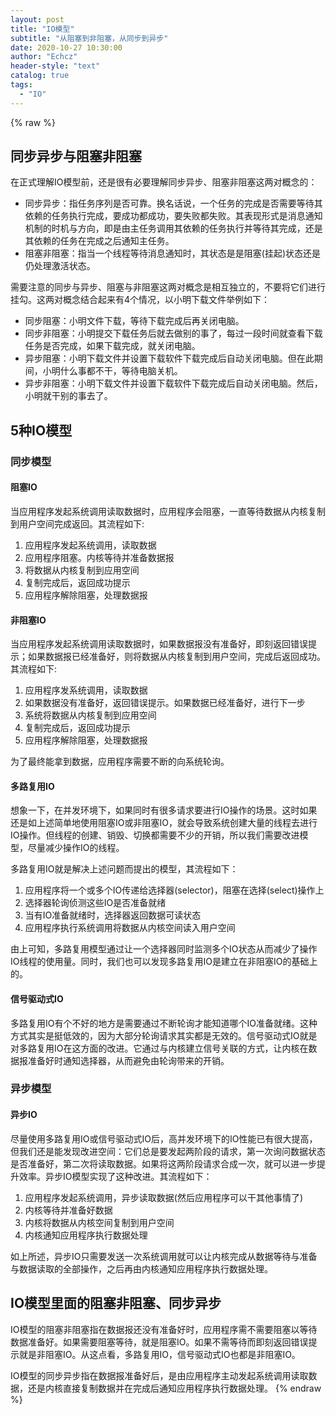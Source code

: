 ```yaml
---
layout: post
title: "IO模型"
subtitle: "从阻塞到非阻塞，从同步到异步"
date: 2020-10-27 10:30:00
author: "Echcz"
header-style: "text"
catalog: true
tags:
  - "IO"
---
```

{% raw %}
## 同步异步与阻塞非阻塞

在正式理解IO模型前，还是很有必要理解同步异步、阻塞非阻塞这两对概念的：

* 同步异步：指任务序列是否可靠。换名话说，一个任务的完成是否需要等待其依赖的任务执行完成，要成功都成功，要失败都失败。其表现形式是消息通知机制的时机与方向，即是由主任务调用其依赖的任务执行并等待其完成，还是其依赖的任务在完成之后通知主任务。
* 阻塞非阻塞：指当一个线程等待消息通知时，其状态是是阻塞(挂起)状态还是仍处理激活状态。

需要注意的同步与异步、阻塞与非阻塞这两对概念是相互独立的，不要将它们进行挂勾。这两对概念结合起来有4个情况，以小明下载文件举例如下：

* 同步阻塞：小明文件下载，等待下载完成后再关闭电脑。
* 同步非阻塞：小明提交下载任务后就去做别的事了，每过一段时间就查看下载任务是否完成，如果下载完成，就关闭电脑。
* 异步阻塞：小明下载文件并设置下载软件下载完成后自动关闭电脑。但在此期间，小明什么事都不干，等待电脑关机。
* 异步非阻塞：小明下载文件并设置下载软件下载完成后自动关闭电脑。然后，小明就干别的事去了。

## 5种IO模型

### 同步模型

#### 阻塞IO

当应用程序发起系统调用读取数据时，应用程序会阻塞，一直等待数据从内核复制到用户空间完成返回。其流程如下:

1. 应用程序发起系统调用，读取数据
2. 应用程序阻塞。内核等待并准备数据报
3. 将数据从内核复制到应用空间
4. 复制完成后，返回成功提示
5. 应用程序解除阻塞，处理数据报

#### 非阻塞IO

当应用程序发起系统调用读取数据时，如果数据报没有准备好，即刻返回错误提示；如果数据报已经准备好，则将数据从内核复制到用户空间，完成后返回成功。其流程如下:

1. 应用程序发系统调用，读取数据
2. 如果数据没有准备好，返回错误提示。如果数据已经准备好，进行下一步
3. 系统将数据从内核复制到应用空间
4. 复制完成后，返回成功提示
5. 应用程序解除阻塞，处理数据报

为了最终能拿到数据，应用程序需要不断的向系统轮询。

#### 多路复用IO

想象一下，在并发环境下，如果同时有很多请求要进行IO操作的场景。这时如果还是如上述简单地使用阻塞IO或非阻塞IO，就会导致系统创建大量的线程去进行IO操作。但线程的创建、销毁、切换都需要不少的开销，所以我们需要改进模型，尽量减少操作IO的线程。

多路复用IO就是解决上述问题而提出的模型，其流程如下：

1. 应用程序将一个或多个IO传递给选择器(selector)，阻塞在选择(select)操作上
2. 选择器轮询侦测这些IO是否准备就绪
3. 当有IO准备就绪时，选择器返回数据可读状态
4. 应用程序执行系统调用将数据从内核空间读入用户空间

由上可知，多路复用模型通过让一个选择器同时监测多个IO状态从而减少了操作IO线程的使用量。同时，我们也可以发现多路复用IO是建立在非阻塞IO的基础上的。

#### 信号驱动式IO

多路复用IO有个不好的地方是需要通过不断轮询才能知道哪个IO准备就绪。这种方式其实是挺低效的，因为大部分轮询请求其实都是无效的。信号驱动式IO就是对多路复用IO在这方面的改进。它通过与内核建立信号关联的方式，让内核在数据报准备好时通知选择器，从而避免由轮询带来的开销。

### 异步模型

#### 异步IO

尽量使用多路复用IO或信号驱动式IO后，高并发环境下的IO性能已有很大提高，但我们还是能发现改进空间：它们总是要发起两阶段的请求，第一次询问数据状态是否准备好，第二次将读取数据。如果将这两阶段请求合成一次，就可以进一步提升效率。异步IO模型实现了这种改进。其流程如下：

1. 应用程序发起系统调用，异步读取数据(然后应用程序可以干其他事情了)
2. 内核等待并准备好数据
3. 内核将数据从内核空间复制到用户空间
4. 内核通知应用程序执行数据处理

如上所述，异步IO只需要发送一次系统调用就可以让内核完成从数据等待与准备与数据读取的全部操作，之后再由内核通知应用程序执行数据处理。

## IO模型里面的阻塞非阻塞、同步异步

IO模型的阻塞非阻塞指在数据报还没有准备好时，应用程序需不需要阻塞以等待数据准备好。如果需要阻塞等待，就是阻塞IO。如果不需等待而即刻返回错误提示就是非阻塞IO。从这点看，多路复用IO，信号驱动式IO也都是非阻塞IO。

IO模型的同步异步指在数据报准备好后，是由应用程序主动发起系统调用读取数据，还是内核直接复制数据并在完成后通知应用程序执行数据处理。
{% endraw %}